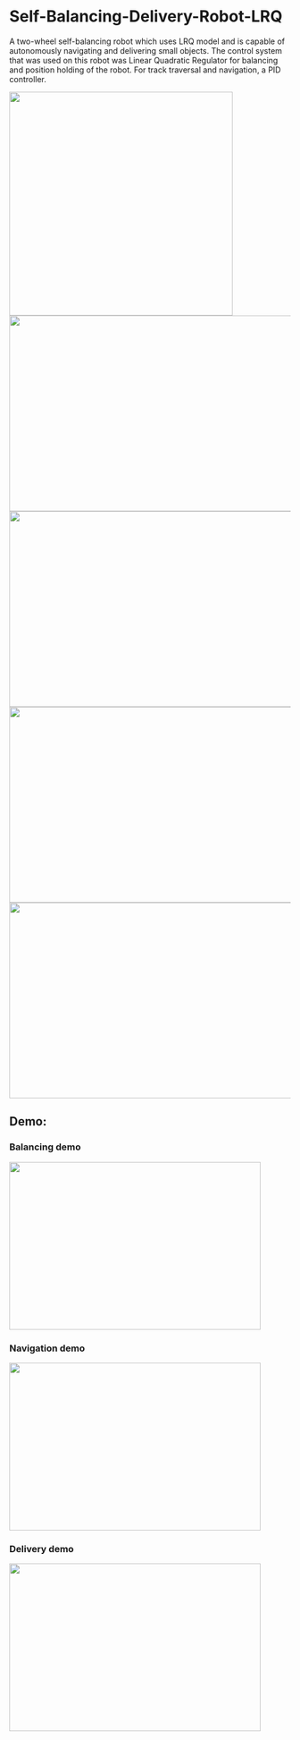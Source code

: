 # Self-Balancing-Delivery-Robot-LRQ

A two-wheel self-balancing robot which uses LRQ model and is capable of autonomously navigating and delivering small objects. The control system that was used on this robot was Linear Quadratic Regulator for balancing and position holding of the robot. For track traversal and navigation, a PID controller.

<img src="https://i.imgur.com/bPJTXG9.png" width="400" height="400" />



<img src="https://i.imgur.com/T6ZdTwF.png" width="550" height="350" />

<img src="https://i.imgur.com/OwnosCn.png" width="550" height="350" />

<img src="https://i.imgur.com/bv95ENo.png" width="550" height="350" />

<img src="https://i.imgur.com/fG3xzzK.png" width="550" height="350" />


## Demo:
### Balancing demo

[<img src="https://i.imgur.com/uxMcaOL.png" width="450" height="300" />](https://www.youtube.com/watch?v=iqXPmz6Rj_U)

### Navigation demo

[<img src="https://i.imgur.com/T3yy7Sq.png" width="450" height="300" />](https://www.youtube.com/watch?v=zpIfSJJgg_g)

### Delivery demo
[<img src="https://i.imgur.com/Bhpgyoh.png" width="450" height="300" />](https://www.youtube.com/watch?v=JMVLNMsoCcU)


